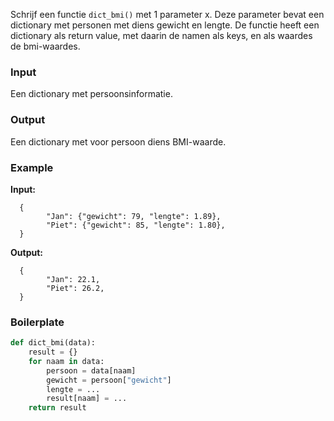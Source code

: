 Schrijf een functie `dict_bmi()` met 1 parameter x. Deze parameter bevat een dictionary met personen met diens gewicht en lengte. De functie heeft een dictionary als return value, met daarin de namen als keys, en als waardes de bmi-waardes.

### Input

Een dictionary met persoonsinformatie.

### Output

Een dictionary met voor persoon diens BMI-waarde.

### Example

**Input:**

      {
            "Jan": {"gewicht": 79, "lengte": 1.89},
            "Piet": {"gewicht": 85, "lengte": 1.80},
      }

**Output:**

      {
            "Jan": 22.1,
            "Piet": 26.2,
      }


### Boilerplate

```python
def dict_bmi(data):
    result = {}
    for naam in data:
        persoon = data[naam]
        gewicht = persoon["gewicht"]
        lengte = ...
        result[naam] = ...
    return result
```